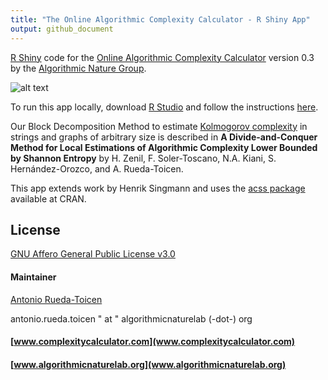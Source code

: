 ```yaml
---
title: "The Online Algorithmic Complexity Calculator - R Shiny App"
output: github_document
---
```



[R Shiny](http://shiny.rstudio.com/) code for the [Online Algorithmic Complexity Calculator](http://complexitycalculator.com/) version 0.3 by the [Algorithmic Nature Group](http://algorithmicnaturelab.org/). 

![alt text](https://github.com/andandandand/OACC/edit/master/screeenshot-1.png)

To run this app locally, download [R Studio](https://www.rstudio.com/) and follow the instructions [here](http://shiny.rstudio.com/tutorial/lesson1/). 


Our Block Decomposition Method to estimate [Kolmogorov complexity](http://www.scholarpedia.org/article/Algorithmic_complexity) in strings and graphs of arbitrary size is described in **A Divide-and-Conquer Method for Local Estimations of Algorithmic Complexity Lower Bounded by Shannon Entropy** by H. Zenil, F. Soler-Toscano, N.A. Kiani, S. Hernández-Orozco, and A. Rueda-Toicen.

This app extends work by Henrik Singmann and uses the [acss package](https://cran.r-project.org/web/packages/acss/index.html) available at CRAN.

## License

[GNU Affero General Public License v3.0](http://choosealicense.com/licenses/agpl-3.0)

#### Maintainer

[Antonio Rueda-Toicen](http://www.digital-spaceti.me/)

antonio.rueda.toicen " at "  algorithmicnaturelab (-dot-) org

#### [www.complexitycalculator.com](www.complexitycalculator.com)

#### [www.algorithmicnaturelab.org](www.algorithmicnaturelab.org)

